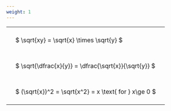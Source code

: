 ```yaml
---
weight: 1
---
```


<style type="text/css">
#T_83bff th.col_heading {
  text-align: left;
  font-size: 1em;
}
#T_83bff td {
  text-align: left;
  font-size: 1em;
  padding: 1.5em;
}
</style>
<table id="T_83bff">
  <thead>
  </thead>
  <tbody>
    <tr>
      <td id="T_83bff_row0_col0" class="data row0 col0" >$ \sqrt{xy} = \sqrt{x} \times \sqrt{y} $</td>
    </tr>
    <tr>
      <td id="T_83bff_row1_col0" class="data row1 col0" >$ \sqrt{\dfrac{x}{y}} = \dfrac{\sqrt{x}}{\sqrt{y}} $</td>
    </tr>
    <tr>
      <td id="T_83bff_row2_col0" class="data row2 col0" >$ (\sqrt{x})^2 = \sqrt{x^2} = x \text{ for } x\ge 0 $</td>
    </tr>
  </tbody>
</table>

